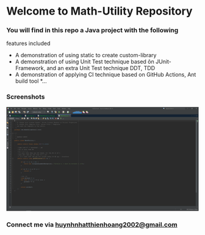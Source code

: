 # Welcome to Math-Utility Repository


### You will find in this repo a Java project with the following
features included
* A demonstration of using static to create custom-library
* A demonstration of using Unit Test technique based ôn JUnit-Framework,
and an extra Unit Test technique DDT, TDD
* A demonstration of applying CI technique based on GitHub Actions, Ant
build tool
*...

### Screenshots
![Source code with JUnit](https://github.com/hoangdapoet/mathutil-ant/blob/main/src/screenshots/source_code_with_junit.png)

### Connect me via huynhnhatthienhoang2002@gmail.com
